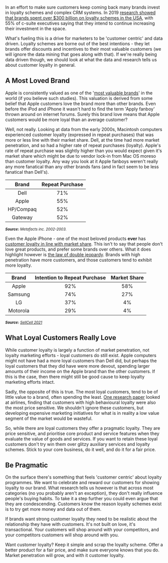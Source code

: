 In an effort to make sure customers keep coming back many brands invest in loyalty schemes and complex CRM systems. In 2019 [research showed that brands spent over $300 billion on loyalty schemes in the USA](https://hospitalitytech.com/71-companies-invest-2-total-revenue-loyalty-crm), with 55% of c-suite executives saying that they intend to continue increasing their investment in the space.

What's fueling this is a drive for marketers to be 'customer centric' and data driven. Loyalty schemes are borne out of the best intentions - they let brands offer discounts and incentives to their most valuable customers (we will ignore the data mining that goes along with that). If we're really being data driven though, we should look at what the data and research tells us about customer loyalty in general.

## A Most Loved Brand

Apple is consistently valued as one of the '[most valuable brands](https://www.forbes.com/sites/martyswant/2020/07/27/apple-microsoft-and-other-tech-giants-top-forbes-2020-most-valuable-brands-list/?sh=4fb9ea283ada)' in the world (if you believe such studies). This valuation is derived from some belief that Apple customers love the brand more than other brands. Even before the iPod and iPhone it wasn't hard to find the term 'Apply fanboy' thrown around on internet forums. Surely this brand love means that Apple customers would be more loyal than an average customer?

Well, not really. Looking at data from the early 2000s, Macintosh computers experienced customer loyalty (expressed in repeat purchases) that was more or less line with their market share. Dell, at the time had more market penetration, and so had a higher rate of repeat purchases (loyalty). Apple's rate of repeat purchase was slightly higher than you would expect given it's market share which might be due to vendor lock-in from Mac OS moreso than customer loyalty. Any way you look at it Apple fanboys weren't really any more fanatical than any other brands fans (and in fact seem to be less fanatical than Dell's).

| Brand | Repeat Purchase |
| :-: | :-:      |
| Dell | 71% |
| Apple | 55% |
| HP/Compaq | 52% |
| Gateway | 52% |

<sup>***Source:*** *Metafacts inc. 2002-2003.*</sup>

Even the Apple iPhone - one of the most beloved products **ever** has [customer loyalty in line with market share](https://www.marketingscience.info/iphone-defy-double-jeopardy-law/). This isn't to say that people don't love great products, and prefer some brands over others. What it does highlight however is [the law of double jeopardy](https://en.wikipedia.org/wiki/Double_jeopardy_(marketing)). Brands with high penetration have more customers, and those customers tend to exhibit more loyalty.

| Brand | Intention to Repeat Purchase | Market Share |
| :-: | :-: | :-: |
| Apple | 92% | 58% |
| Samsung | 74% | 27% |
| LG | 37% | 4% |
| Motorola | 29% | 4% |

<sup>***Source:*** *<a href="https://www.sellcell.com/blog/cell-phone-brand-loyalty-2021/">SellCell 2021</a>*</sup>

## What Loyal Customers Really Love

While customer loyalty is largely a function of market penetration, not loyalty marketing efforts - loyal customers do still exist. Apple computers might not have had a more loyal customers than Dell did, but perhaps the loyal customers that they did have were more devout, spending larger amounts of their income on the Apple brand than the other customers. If this is the case, then there might still be good cause to keep loyalty marketing efforts intact.

Sadly, the opposite of this is true. The most loyal customers, tend to be of little value to a brand, often spending the least. [One research paper](https://www.researchgate.net/publication/306009341_Do_loyal_customers_really_pay_more_for_services) looked at airlines, finding that customers with high behavioural loyalty were also the most price sensitive. We shouldn't ignore these customers, but developing expensive marketing initiatives for what is in reality a low value segment of the market would be wasteful.

So, while there are loyal customers they offer a pragmatic loyalty. They are price sensitive, and prioritise core product and service features when they evaluate the value of goods and services. If you want to retain these loyal customers don't try win them over glitzy auxiliary services and loyalty schemes. Stick to your core business, do it well, and do it for a fair price.

## Be Pragmatic

On the surface there's something that feels 'customer centric' about loyalty programmes. We want to celebrate and reward our customers for showing loyalty to our brand. What research tells us however is that across most categories (no you probably aren't an exception), they don't really influence people's buying habits. To take it a step further you could even argue that they are condescending. Customers know the reason loyalty schemes exist is to try get more money and data out of them.

If brands want strong customer loyalty they need to be realistic about the relationship they have with customers. It's not built on love, it's transactional. Your customers will shop around with your competitors, and your competitors customers will shop around with you.

Want customer loyalty? Keep it simple and scrap the loyalty scheme. Offer a better product for a fair price, and make sure everyone knows that you do. Market penetration will grow, and with it customer loyalty.